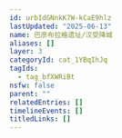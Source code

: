 ```yaml
---
id: urbIdGNnkK7W-kCaE9hlz
lastUpdated: "2025-06-13"
name: 巴彦布拉格遗址/汉受降城
aliases: []
layer: 3
categoryId: cat_1YBqIhJq
tagIds:
  - tag_bfXWRiBt
nsfw: false
parent: ""
relatedEntries: []
timelineEvents: []
titledLinks: []
---
```



